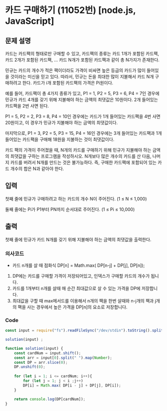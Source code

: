 # 카드 구매하기 (11052번) [node.js, JavaScript] 

## 문제 설명
카드는 카드팩의 형태로만 구매할 수 있고, 카드팩의 종류는 카드 1개가 포함된 카드팩, 카드 2개가 포함된 카드팩, ... 카드 N개가 포함된 카드팩과 같이 총 N가지가 존재한다.

민규는 카드의 개수가 적은 팩이더라도 가격이 비싸면 높은 등급의 카드가 많이 들어있을 것이라는 미신을 믿고 있다. 따라서, 민규는 돈을 최대한 많이 지불해서 카드 N개 구매하려고 한다. 카드가 i개 포함된 카드팩의 가격은 Pi원이다.

예를 들어, 카드팩이 총 4가지 종류가 있고, P1 = 1, P2 = 5, P3 = 6, P4 = 7인 경우에 민규가 카드 4개를 갖기 위해 지불해야 하는 금액의 최댓값은 10원이다. 2개 들어있는 카드팩을 2번 사면 된다.

P1 = 5, P2 = 2, P3 = 8, P4 = 10인 경우에는 카드가 1개 들어있는 카드팩을 4번 사면 20원이고, 이 경우가 민규가 지불해야 하는 금액의 최댓값이다.

마지막으로, P1 = 3, P2 = 5, P3 = 15, P4 = 16인 경우에는 3개 들어있는 카드팩과 1개 들어있는 카드팩을 구매해 18원을 지불하는 것이 최댓값이다.

카드 팩의 가격이 주어졌을 때, N개의 카드를 구매하기 위해 민규가 지불해야 하는 금액의 최댓값을 구하는 프로그램을 작성하시오. N개보다 많은 개수의 카드를 산 다음, 나머지 카드를 버려서 N개를 만드는 것은 불가능하다. 즉, 구매한 카드팩에 포함되어 있는 카드 개수의 합은 N과 같아야 한다.

## 입력
첫째 줄에 민규가 구매하려고 하는 카드의 개수 N이 주어진다. (1 ≤ N ≤ 1,000)

둘째 줄에는 Pi가 P1부터 PN까지 순서대로 주어진다. (1 ≤ Pi ≤ 10,000)

## 출력
첫째 줄에 민규가 카드 N개를 갖기 위해 지불해야 하는 금액의 최댓값을 출력한다.

### 의사코드 
- 카드 n개를 살 때 점화식 DP[n] = Math.max( DP[n-j] + DP[j], DP[n]);
1. DP에는 카드를 구매할 가격이 저장되어있고, 인덱스가 구매할 카드의 개수가 됩니다.
2. 카드를 1개부터 n개를 살때 매 순간 최대값으로 살 수 있는 가격을 DP에 저장합니다.
3. 최대값을 구할 때 max메서드를 이용해서 n개의 팩을 한번 살때와 n-j개의 팩과 j개의 팩을 사는 경우에서 높은 가격을 DP[n]의 요소로 저장합니다. 


### Code 
```js
const input = require("fs").readFileSync("/dev/stdin").toString().split("\n"); 

solution(input) ;

function solution(input) {
    const cardNum = input.shift();
    const arr = input[0].split(" ").map(Number);
    const DP = arr.slice(0);
    DP.unshift(0);
    
    for (let i = 1; i <= cardNum; i++){
        for (let j = 1; j < i ;j++)
        DP[i] = Math.max( DP[i - j] + DP[j], DP[i]);
    }

    return console.log(DP[cardNum]);
}
```